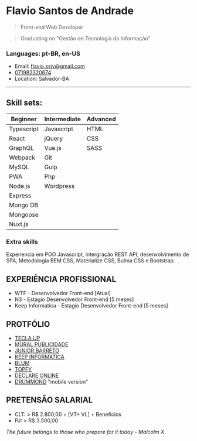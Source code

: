 # Flavio Santos de Andrade

> Front-end Web Developer

> Graduating on "Gestão de Tecnologia da Informação"

### Languages: pt-BR, en-US

- Email: flavio.ssiv@gmail.com
- [071982320674](https://api.whatsapp.com/send?1=pt_BR&phone=5571982320674)
- Location: Salvador-BA

---

## Skill sets:

<!-- > Subtitle: B - Beginner, I - Intermediate and A - Advanced -->

| Beginner   | Intermediate | Advanced |
| ---------- | ------------ | -------- |
| Typescript | Javascript   | HTML     |
| React      | jQuery       | CSS      |
| GraphQL    | Vue.js       | SASS     |
| Webpack    | Git          |          |
| MySQL      | Gulp         |          |
| PWA        | Php          |          |
| Node.js    | Wordpress    |          |
| Express    |              |          |
| Mongo DB   |              |          |
| Mongoose   |              |          |
| Nuxt.js    |              |          |

### Extra skills

Experiencia em POO Javascript, intergração REST API, desenvolvimento de SPA, Metodologia BEM CSS, Materialize CSS, Bulma CSS e Bootstrap.

## EXPERIÊNCIA PROFISSIONAL

- WTF - Desenvolvedor Front-end [Atual]
- N3 - Estagio Desenvolvedor Front-end [5 meses]
- Keep Informatica - Estagio Desenvolvedor Front-end [5 meses]

## PROTFÓLIO

- [TECLA UP](https://teclaup.com/)
- [MURAL PUBLICIDADE](http://www.muralpublicidade.com.br/v4/)
- [JUNIOR BARRETO](https://jrbarreto.com.br/)
- [KEEP INFORMATICA](http://www.keepinformatica.com.br/)
- [BLUM](http://www.blumdh.com.br/)
- [TOPFY](http://topfy.net.br/)
- [DECLARE ONLINE](http://declareonline.com.br)
- [DRUMMOND](http://drummondpar.com) "mobile version"

## PRETENSÃO SALARIAL

- CLT: > R\$ 2.800,00 + [VT+ VL] + Beneficios
- PJ: > R\$ 3.500,00

_The future belongs to those who prepare for it today - Malcolm X_
